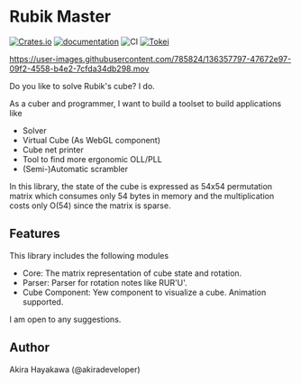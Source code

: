 # Rubik Master

[![Crates.io](https://img.shields.io/crates/v/rubikmaster.svg)](https://crates.io/crates/rubikmaster)
[![documentation](https://docs.rs/rubikmaster/badge.svg)](https://docs.rs/rubikmaster)
![CI](https://github.com/akiradeveloper/rubikmaster/workflows/CI/badge.svg)
[![Tokei](https://tokei.rs/b1/github/akiradeveloper/rubikmaster)](https://github.com/akiradeveloper/rubikmaster)

https://user-images.githubusercontent.com/785824/136357797-47672e97-09f2-4558-b4e2-7cfda34db298.mov

Do you like to solve Rubik's cube? I do.

As a cuber and programmer, I want to build a
toolset to build applications like

- Solver
- Virtual Cube (As WebGL component)
- Cube net printer
- Tool to find more ergonomic OLL/PLL
- (Semi-)Automatic scrambler

In this library, the state of the cube is expressed as
54x54 permutation matrix which consumes only 54 bytes in memory and
the multiplication costs only O(54) since the matrix is sparse.

## Features

This library includes the following modules

- Core: The matrix representation of cube state and rotation.
- Parser: Parser for rotation notes like RUR'U'.
- Cube Component: Yew component to visualize a cube. Animation supported.

I am open to any suggestions.

## Author

Akira Hayakawa (@akiradeveloper)